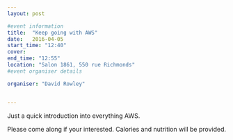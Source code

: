 ```yaml
---
layout: post

#event information
title:  "Keep going with AWS"
date:   2016-04-05
start_time: "12:40"
cover: 
end_time: "12:55"
location: "Salon 1861, 550 rue Richmonds"
#event organiser details

organiser: "David Rowley"


---
```


Just a quick introduction into everything AWS.

Please come along if your interested. Calories and nutrition will be provided.

